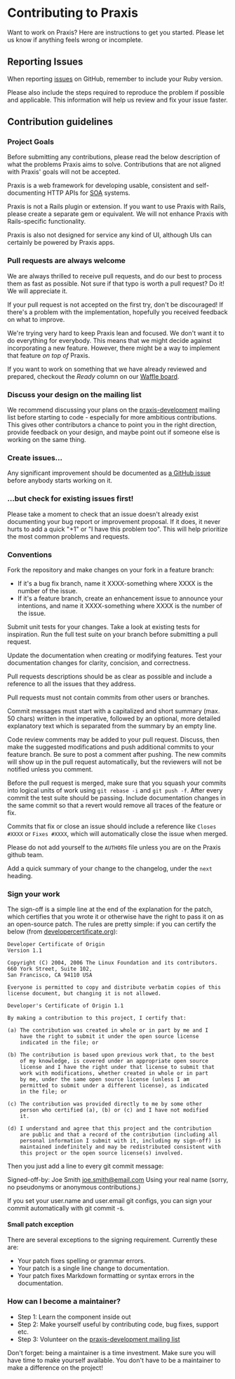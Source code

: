 # Contributing to Praxis

Want to work on Praxis? Here are instructions to get you started. Please let us
know if anything feels wrong or incomplete.

## Reporting Issues

When reporting [issues](https://github.com/rightscale/praxis/issues) on GitHub,
remember to include your Ruby version.

Please also include the steps required to reproduce the problem if possible and
applicable. This information will help us review and fix your issue faster.

## Contribution guidelines

### Project Goals

Before submitting any contributions, please read the below description of what
the problems Praxis aims to solve. Contributions that are not aligned with
Praxis' goals will not be accepted.

Praxis is a web framework for developing usable, consistent and
self-documenting HTTP APIs for
[SOA](http://en.wikipedia.org/wiki/Service-oriented_architecture) systems.

Praxis is not a Rails plugin or extension. If you want to use Praxis with
Rails, please create a separate gem or equivalent. We will not enhance Praxis
with Rails-specific functionality.

Praxis is also not designed for service any kind of UI, although UIs can
certainly be powered by Praxis apps.

### Pull requests are always welcome

We are always thrilled to receive pull requests, and do our best to process
them as fast as possible. Not sure if that typo is worth a pull request? Do it!
We will appreciate it.

If your pull request is not accepted on the first try, don't be discouraged! If
there's a problem with the implementation, hopefully you received feedback on
what to improve.

We're trying very hard to keep Praxis lean and focused. We don't want it to do
everything for everybody. This means that we might decide against incorporating
a new feature. However, there might be a way to implement that feature *on top
of* Praxis.

If you want to work on something that we have already reviewed and prepared, 
checkout the *Ready* column on our [Waffle board](https://waffle.io/rightscale/praxis).

### Discuss your design on the mailing list

We recommend discussing your plans on the
[praxis-development](http://groups.google.com/d/forum/praxis-development)
mailing list before starting to code - especially for more ambitious
contributions. This gives other contributors a chance to point you in the right
direction, provide feedback on your design, and maybe point out if someone else
is working on the same thing.

### Create issues...

Any significant improvement should be documented as [a GitHub
issue](https://github.com/rightscale/praxis/issues) before anybody starts
working on it.

### ...but check for existing issues first!

Please take a moment to check that an issue doesn't already exist
documenting your bug report or improvement proposal. If it does, it
never hurts to add a quick "+1" or "I have this problem too". This will
help prioritize the most common problems and requests.

### Conventions

Fork the repository and make changes on your fork in a feature branch:

- If it's a bug fix branch, name it XXXX-something where XXXX is the number of
  the issue.
- If it's a feature branch, create an enhancement issue to announce your
  intentions, and name it XXXX-something where XXXX is the number of the issue.

Submit unit tests for your changes. Take a look at existing tests for
inspiration. Run the full test suite on your branch before submitting a pull
request.

Update the documentation when creating or modifying features. Test your
documentation changes for clarity, concision, and correctness.

Pull requests descriptions should be as clear as possible and include a
reference to all the issues that they address.

Pull requests must not contain commits from other users or branches.

Commit messages must start with a capitalized and short summary (max. 50 chars)
written in the imperative, followed by an optional, more detailed explanatory
text which is separated from the summary by an empty line.

Code review comments may be added to your pull request. Discuss, then make the
suggested modifications and push additional commits to your feature branch. Be
sure to post a comment after pushing. The new commits will show up in the pull
request automatically, but the reviewers will not be notified unless you
comment.

Before the pull request is merged, make sure that you squash your commits into
logical units of work using `git rebase -i` and `git push -f`. After every
commit the test suite should be passing. Include documentation changes in the
same commit so that a revert would remove all traces of the feature or fix.

Commits that fix or close an issue should include a reference like
`Closes #XXXX` or `Fixes #XXXX`, which will automatically close the issue when
merged.

Please do not add yourself to the `AUTHORS` file unless you are on the Praxis
github team.

Add a quick summary of your change to the changelog, under the `next` heading.

### Sign your work

The sign-off is a simple line at the end of the explanation for the
patch, which certifies that you wrote it or otherwise have the right to
pass it on as an open-source patch.  The rules are pretty simple: if you
can certify the below (from
[developercertificate.org](http://developercertificate.org/)):

```
Developer Certificate of Origin
Version 1.1

Copyright (C) 2004, 2006 The Linux Foundation and its contributors.
660 York Street, Suite 102,
San Francisco, CA 94110 USA

Everyone is permitted to copy and distribute verbatim copies of this
license document, but changing it is not allowed.

Developer's Certificate of Origin 1.1

By making a contribution to this project, I certify that:

(a) The contribution was created in whole or in part by me and I
    have the right to submit it under the open source license
    indicated in the file; or

(b) The contribution is based upon previous work that, to the best
    of my knowledge, is covered under an appropriate open source
    license and I have the right under that license to submit that
    work with modifications, whether created in whole or in part
    by me, under the same open source license (unless I am
    permitted to submit under a different license), as indicated
    in the file; or

(c) The contribution was provided directly to me by some other
    person who certified (a), (b) or (c) and I have not modified
    it.

(d) I understand and agree that this project and the contribution
    are public and that a record of the contribution (including all
    personal information I submit with it, including my sign-off) is
    maintained indefinitely and may be redistributed consistent with
    this project or the open source license(s) involved.
```

Then you just add a line to every git commit message:

Signed-off-by: Joe Smith <joe.smith@email.com> Using your real name
(sorry, no pseudonyms or anonymous contributions.)

If you set your user.name and user.email git configs, you can sign your
commit automatically with git commit -s.

#### Small patch exception

There are several exceptions to the signing requirement. Currently these are:

* Your patch fixes spelling or grammar errors.
* Your patch is a single line change to documentation.
* Your patch fixes Markdown formatting or syntax errors in the documentation.

### How can I become a maintainer?

* Step 1: Learn the component inside out
* Step 2: Make yourself useful by contributing code, bug fixes, support etc.
* Step 3: Volunteer on the [praxis-development mailing list](http://groups.google.com/d/forum/praxis-development)

Don't forget: being a maintainer is a time investment. Make sure you will have
time to make yourself available.  You don't have to be a maintainer to make a
difference on the project!
